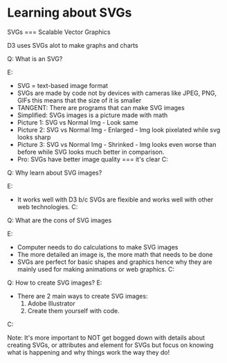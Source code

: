 # Learning about SVGs

SVGs === Scalable Vector Graphics 

D3 uses SVGs alot to make graphs and charts


Q: What is an SVG?

E: 
- SVG = text-based image format
- SVGs are made by code not by devices with cameras like JPEG, PNG, GIFs
this means that the size of it is smaller
- TANGENT: There are programs that can make SVG images
- Simplified: SVGs images is a picture made with math
- Picture 1: SVG vs Normal Img - Look same
- Picture 2: SVG vs Normal Img - Enlarged - Img look pixelated while svg looks sharp
- Picture 3: SVG vs Normal Img - Shrinked - Img looks even worse than before while SVG looks much better in comparison. 
- Pro: SVGs have better image quality === it's clear
C: 




Q: Why learn about SVG images?

E: 
- It works well with D3 b/c SVGs are flexible and works well with other web technologies. 
C:



Q: What are the cons of SVG images

E: 
- Computer needs to do calculations to make SVG images
- The more detailed an image is, the more math that needs to be done
- SVGs are perfect for basic shapes and graphics hence why they are mainly
used for making animations or web graphics. 
C:


Q: How to create SVG images?
E: 
- There are 2 main ways to create SVG images:
	1. Adobe Illustrator 
	2. Create them yourself with code.  

C:

Note: It's more important to NOT get bogged down with details about creating SVGs, or attributes and element for SVGs but focus on knowing what is happening and why things work the way they do!
